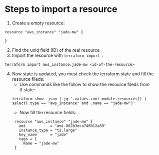 # Steps to import a resource 

1. Create a empty resource:
```
resource "aws_instance" "jade-mw" {

}
```
2. Find the uniq field (ID) of the real resource
3. Import the resource with `terraform import `:
```
terraform import aws_instance.jade-mw <id-of-the-resource>
```
4. Now state is updated, you must check the terraform state and fill the resource fileds:
   + Use commands like the follow to show the resource fileds from tf.state:
    ```
    terraform show -json | jq '.values.root_module.resources[] | select(.type == "aws_instance" and .name == "jade-mw")'
    ```
    + Now fill the resource fields:
   ```
    resource "aws_instance" "jade-mw" {
      ami           = "ami-082b3eca746b12a89"
      instance_type = "t2.large"
      key_name      = "jade"
      tags = {
        Name = "jade-mw"
    }
   ```
